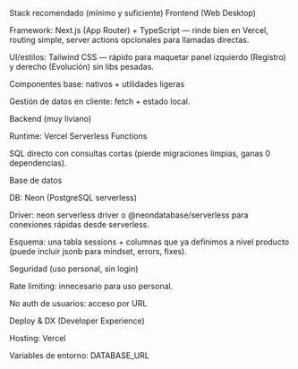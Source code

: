 Stack recomendado (mínimo y suficiente)
Frontend (Web Desktop)

Framework: Next.js (App Router) + TypeScript — rinde bien en Vercel, routing simple, server actions opcionales para llamadas directas.

UI/estilos: Tailwind CSS — rápido para maquetar panel izquierdo (Registro) y derecho (Evolución) sin libs pesadas.

Componentes base: nativos + utilidades ligeras

Gestión de datos en cliente: fetch + estado local.

Backend (muy liviano)

Runtime: Vercel Serverless Functions

SQL directo con consultas cortas (pierde migraciones limpias, ganas 0 dependencias).

Base de datos

DB: Neon (PostgreSQL serverless)

Driver: neon serverless driver o @neondatabase/serverless para conexiones rápidas desde serverless.

Esquema: una tabla sessions + columnas que ya definimos a nivel producto (puede incluir jsonb para mindset, errors, fixes).

Seguridad (uso personal, sin login)

Rate limiting: innecesario para uso personal.

No auth de usuarios: acceso por URL

Deploy & DX (Developer Experience)

Hosting: Vercel

Variables de entorno: DATABASE_URL